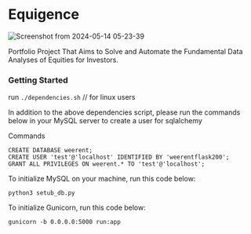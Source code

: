 # Equigence

![Screenshot from 2024-05-14 05-23-39](https://github.com/hlb-git/WeeRent/assets/93451988/c8614db0-7550-4e15-ae57-0a09b0edc28e)

Portfolio Project That Aims to Solve and Automate the Fundamental Data Analyses of Equities for Investors.

### Getting Started
run ``` ./dependencies.sh ``` // for linux users
    


In addition to the above dependencies script, please run the commands below in your
MySQL server to create a user for sqlalchemy

Commands
```
CREATE DATABASE weerent;
CREATE USER 'test'@'localhost' IDENTIFIED BY 'weerentflask200';
GRANT ALL PRIVILEGES ON weerent.* TO 'test'@'localhost';
```
To initialize MySQL on your machine, run this code below:
```
python3 setub_db.py
```

To initialize Gunicorn, run this code below:
```
gunicorn -b 0.0.0.0:5000 run:app
```


